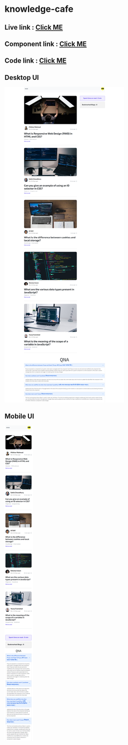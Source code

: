 # knowledge-cafe

## Live link : [Click ME](https://knowledge-cafe-tahsin000.netlify.app/)

## Component link : [Click ME](./src/Component/)

## Code link : [Click ME](https://github.com/Porgramming-Hero-web-course/b7a8-knowledge-cafe-Tahsin000)

## Desktop UI

![UI-1](./public/UI-1.png)

## Mobile UI

![UI-2](./public/Ui-2.png)
